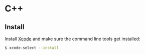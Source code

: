 # C++

## Install

Install [Xcode](https://developer.apple.com/xcode/) and make sure the command line tools get installed:

```bash
$ xcode-select --install
```
